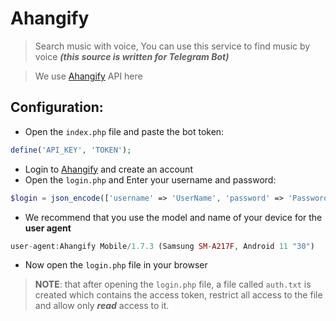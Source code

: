 # Ahangify
> Search music with voice,
You can use this service to find music by voice 
***(this source is written for Telegram Bot)***

> We use [Ahangify](https://ahangify.com) API here


Configuration:
---------

* Open the `index.php` file and paste the bot token:
```php
define('API_KEY', 'TOKEN');
```
* Login to [Ahangify](https://ahangify/login) and create an account
* Open the `login.php` and Enter your username and password:
```php
$login = json_encode(['username' => 'UserName', 'password' => 'Password']);
  ```
  
  - We recommend that you use the model and name of your device for the **user agent**
  ```php
  user-agent:Ahangify Mobile/1.7.3 (Samsung SM-A217F, Android 11 "30")
  ```

* Now open the `login.php` file in your browser
> **NOTE**: that after opening the `login.php` file, a file called `auth.txt` is created which contains the access token, restrict all access to the file and allow only ***read*** access to it.

